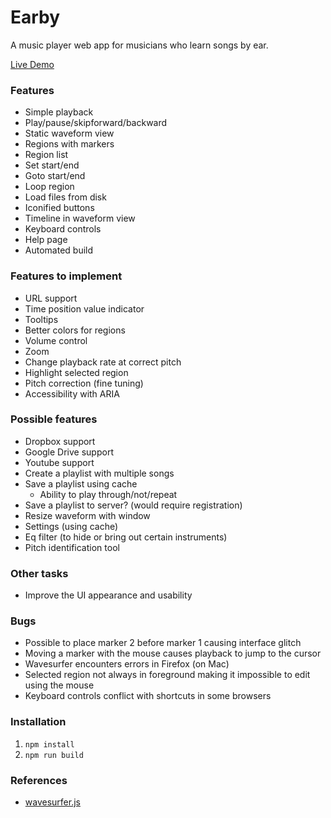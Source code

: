 # Earby #

A music player web app for musicians who learn songs by ear.

[Live Demo](http://www.earby.tcfritchman.com)

### Features ###

* Simple playback
* Play/pause/skipforward/backward
* Static waveform view
* Regions with markers
* Region list
* Set start/end
* Goto start/end
* Loop region
* Load files from disk
* Iconified buttons
* Timeline in waveform view
* Keyboard controls
* Help page
* Automated build

### Features to implement ###
* URL support
* Time position value indicator
* Tooltips
* Better colors for regions
* Volume control
* Zoom
* Change playback rate at correct pitch
* Highlight selected region
* Pitch correction (fine tuning)
* Accessibility with ARIA

### Possible features ###
* Dropbox support
* Google Drive support
* Youtube support
* Create a playlist with multiple songs
* Save a playlist using cache
    * Ability to play through/not/repeat
* Save a playlist to server? (would require registration)
* Resize waveform with window
* Settings (using cache)
* Eq filter (to hide or bring out certain instruments)
* Pitch identification tool

### Other tasks ###
* Improve the UI appearance and usability

### Bugs ###
* Possible to place marker 2 before marker 1 causing interface glitch
* Moving a marker with the mouse causes playback to jump to the cursor
* Wavesurfer encounters errors in Firefox (on Mac)
* Selected region not always in foreground making it impossible to edit using the mouse
* Keyboard controls conflict with shortcuts in some browsers

### Installation ###
1. `npm install`
2. `npm run build`

### References ###
* [wavesurfer.js](https://github.com/katspaugh/wavesurfer.js)
